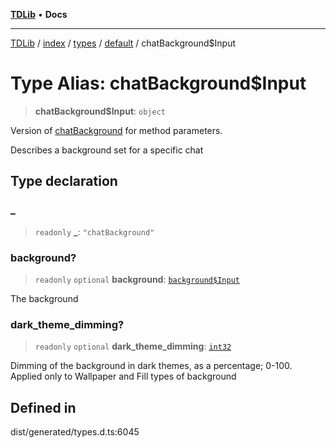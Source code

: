 [**TDLib**](../../../../../../README.md) • **Docs**

***

[TDLib](../../../../../../modules.md) / [index](../../../../../README.md) / [types](../../../README.md) / [default](../README.md) / chatBackground$Input

# Type Alias: chatBackground$Input

> **chatBackground$Input**: `object`

Version of [chatBackground](chatBackground.md) for method parameters.

Describes a background set for a specific chat

## Type declaration

### \_

> `readonly` **\_**: `"chatBackground"`

### background?

> `readonly` `optional` **background**: [`background$Input`](background$Input.md)

The background

### dark\_theme\_dimming?

> `readonly` `optional` **dark\_theme\_dimming**: [`int32`](int32.md)

Dimming of the background in dark themes, as a percentage; 0-100. Applied only to Wallpaper and Fill types of background

## Defined in

dist/generated/types.d.ts:6045
